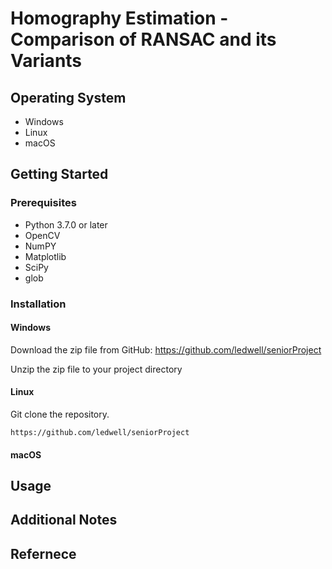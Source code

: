 # **Homography Estimation - Comparison of RANSAC and its Variants**
## Operating System 
- Windows
- Linux
- macOS
## Getting Started
### Prerequisites
- Python 3.7.0 or later
- OpenCV
- NumPY
- Matplotlib
- SciPy
- glob
### Installation
#### Windows
Download the zip file from GitHub: https://github.com/ledwell/seniorProject

Unzip the zip file to your project directory
#### Linux
Git clone the repository.

`https://github.com/ledwell/seniorProject`
#### macOS
## Usage
## Additional Notes
## Refernece 
